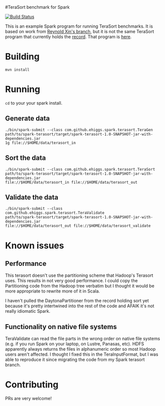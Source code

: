 #TeraSort benchmark for Spark

[![Build
Status](https://travis-ci.org/ehiggs/spark-terasort.svg)](https://travis-ci.org/ehiggs/spark-terasort)

This is an example Spark program for running TeraSort benchmarks. It is based on
work from [Reynold Xin's branch](https://github.com/rxin/spark/tree/terasort),
but it is not the same TeraSort program that currently holds the
[record](http://sortbenchmark.org/). That program is
[here](https://github.com/rxin/spark/tree/sort-benchmark/core/src/main/scala/org/apache/spark/sort).

# Building

`mvn install`

# Running

`cd` to your your spark install.

## Generate data

    ./bin/spark-submit --class com.github.ehiggs.spark.terasort.TeraGen 
    path/to/spark-terasort/target/spark-terasort-1.0-SNAPSHOT-jar-with-dependencies.jar 
    1g file://$HOME/data/terasort_in 

## Sort the data
    ./bin/spark-submit --class com.github.ehiggs.spark.terasort.TeraSort
    path/to/spark-terasort/target/spark-terasort-1.0-SNAPSHOT-jar-with-dependencies.jar 
    file://$HOME/data/terasort_in file://$HOME/data/terasort_out

## Validate the data
    ./bin/spark-submit --class com.github.ehiggs.spark.terasort.TeraValidate
    path/to/spark-terasort/target/spark-terasort-1.0-SNAPSHOT-jar-with-dependencies.jar 
    file://$HOME/data/terasort_out file://$HOME/data/terasort_validate

# Known issues

## Performance

This terasort doesn't use the partitioning scheme that Hadoop's Terasort uses.
This results in not very good performance. I could copy the Partitioning code
from the Hadoop tree verbatim but I thought it would be more appropriate to
rewrite more of it in Scala.

I haven't pulled the DaytonaPartitioner from the record holding sort yet because
it's pretty intertwined into the rest of the code and AFAIK it's not really
idiomatic Spark.

## Functionality on native file systems

TeraValidate can read the file parts in the wrong order on native file systems
(e.g. if you run Spark on your laptop, on Lustre, Panasas, etc). HDFS apparently
always returns the files in alphanumeric order so most Hadoop users aren't
affected. I thought I fixed this in the TeraInputFormat, but I was able to
reproduce it since migrating the code from my Spark terasort branch.

# Contributing

PRs are very welcome!
